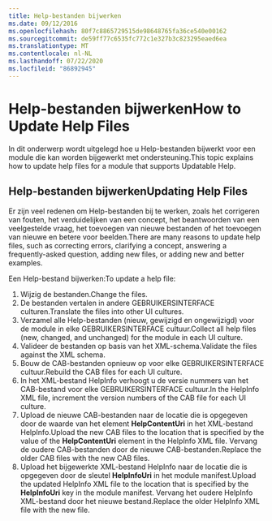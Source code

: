 ```yaml
---
title: Help-bestanden bijwerken
ms.date: 09/12/2016
ms.openlocfilehash: 80f7c8865729515de98648765fa36ce540e00162
ms.sourcegitcommit: de59ff77c6535fc772c1e327b3c823295eaed6ea
ms.translationtype: MT
ms.contentlocale: nl-NL
ms.lasthandoff: 07/22/2020
ms.locfileid: "86892945"
---
```

# <a name="how-to-update-help-files"></a><span data-ttu-id="2cfce-102">Help-bestanden bijwerken</span><span class="sxs-lookup"><span data-stu-id="2cfce-102">How to Update Help Files</span></span>

<span data-ttu-id="2cfce-103">In dit onderwerp wordt uitgelegd hoe u Help-bestanden bijwerkt voor een module die kan worden bijgewerkt met ondersteuning.</span><span class="sxs-lookup"><span data-stu-id="2cfce-103">This topic explains how to update help files for a module that supports Updatable Help.</span></span>

## <a name="updating-help-files"></a><span data-ttu-id="2cfce-104">Help-bestanden bijwerken</span><span class="sxs-lookup"><span data-stu-id="2cfce-104">Updating Help Files</span></span>

<span data-ttu-id="2cfce-105">Er zijn veel redenen om Help-bestanden bij te werken, zoals het corrigeren van fouten, het verduidelijken van een concept, het beantwoorden van een veelgestelde vraag, het toevoegen van nieuwe bestanden of het toevoegen van nieuwe en betere voor beelden.</span><span class="sxs-lookup"><span data-stu-id="2cfce-105">There are many reasons to update help files, such as correcting errors, clarifying a concept, answering a frequently-asked question, adding new files, or adding new and better examples.</span></span>

<span data-ttu-id="2cfce-106">Een Help-bestand bijwerken:</span><span class="sxs-lookup"><span data-stu-id="2cfce-106">To update a help file:</span></span>

1. <span data-ttu-id="2cfce-107">Wijzig de bestanden.</span><span class="sxs-lookup"><span data-stu-id="2cfce-107">Change the files.</span></span>
1. <span data-ttu-id="2cfce-108">De bestanden vertalen in andere GEBRUIKERSINTERFACE culturen.</span><span class="sxs-lookup"><span data-stu-id="2cfce-108">Translate the files into other UI cultures.</span></span>
1. <span data-ttu-id="2cfce-109">Verzamel alle Help-bestanden (nieuw, gewijzigd en ongewijzigd) voor de module in elke GEBRUIKERSINTERFACE cultuur.</span><span class="sxs-lookup"><span data-stu-id="2cfce-109">Collect all help files (new, changed, and unchanged) for the module in each UI culture.</span></span>
1. <span data-ttu-id="2cfce-110">Valideer de bestanden op basis van het XML-schema.</span><span class="sxs-lookup"><span data-stu-id="2cfce-110">Validate the files against the XML schema.</span></span>
1. <span data-ttu-id="2cfce-111">Bouw de CAB-bestanden opnieuw op voor elke GEBRUIKERSINTERFACE cultuur.</span><span class="sxs-lookup"><span data-stu-id="2cfce-111">Rebuild the CAB files for each UI culture.</span></span>
1. <span data-ttu-id="2cfce-112">In het XML-bestand HelpInfo verhoogt u de versie nummers van het CAB-bestand voor elke GEBRUIKERSINTERFACE cultuur.</span><span class="sxs-lookup"><span data-stu-id="2cfce-112">In the HelpInfo XML file, increment the version numbers of the CAB file for each UI culture.</span></span>
1. <span data-ttu-id="2cfce-113">Upload de nieuwe CAB-bestanden naar de locatie die is opgegeven door de waarde van het element **HelpContentUri** in het XML-bestand HelpInfo.</span><span class="sxs-lookup"><span data-stu-id="2cfce-113">Upload the new CAB files to the location that is specified by the value of the **HelpContentUri** element in the HelpInfo XML file.</span></span> <span data-ttu-id="2cfce-114">Vervang de oudere CAB-bestanden door de nieuwe CAB-bestanden.</span><span class="sxs-lookup"><span data-stu-id="2cfce-114">Replace the older CAB files with the new CAB files.</span></span>
1. <span data-ttu-id="2cfce-115">Upload het bijgewerkte XML-bestand HelpInfo naar de locatie die is opgegeven door de sleutel **HelpInfoUri** in het module manifest.</span><span class="sxs-lookup"><span data-stu-id="2cfce-115">Upload the updated HelpInfo XML file to the location that is specified by the **HelpInfoUri** key in the module manifest.</span></span> <span data-ttu-id="2cfce-116">Vervang het oudere HelpInfo XML-bestand door het nieuwe bestand.</span><span class="sxs-lookup"><span data-stu-id="2cfce-116">Replace the older HelpInfo XML file with the new file.</span></span>
